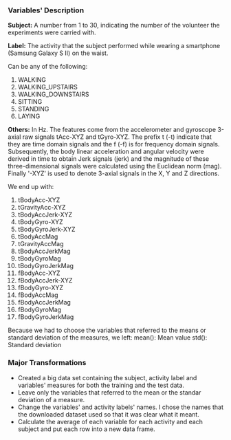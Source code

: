 ### Variables' Description
**Subject:**
A number from 1 to 30, indicating the number of the volunteer the experiments were carried with.

**Label:**
The activity that the subject performed while wearing a smartphone (Samsung Galaxy S II) on the waist. 

Can be any of the following:
1. WALKING
2. WALKING_UPSTAIRS
3. WALKING_DOWNSTAIRS
4. SITTING
5. STANDING
6. LAYING

**Others:**
In Hz. The features come from the accelerometer and gyroscope 3-axial raw signals tAcc-XYZ and tGyro-XYZ. The prefix t 
(-t) indicate that they are time domain signals and the f (-f) is for frequency domain signals. Subsequently, the body 
linear acceleration and angular velocity were derived in time to obtain Jerk signals (jerk) and the magnitude of these 
three-dimensional signals were calculated using the Euclidean norm (mag). Finally '-XYZ' is used to denote 3-axial signals
in the X, Y and Z directions.

We end up with:
1. tBodyAcc-XYZ
2. tGravityAcc-XYZ
3. tBodyAccJerk-XYZ
4. tBodyGyro-XYZ
5. tBodyGyroJerk-XYZ
6. tBodyAccMag
7. tGravityAccMag
8. tBodyAccJerkMag
9. tBodyGyroMag
10. tBodyGyroJerkMag
11. fBodyAcc-XYZ
12. fBodyAccJerk-XYZ
13. fBodyGyro-XYZ
14. fBodyAccMag
15. fBodyAccJerkMag
16. fBodyGyroMag
17. fBodyGyroJerkMag

Because we had to choose the variables that referred to the means or standard deviation of the measures, we left: 
mean(): Mean value
std(): Standard deviation

### Major Transformations
- Created a big data set containing the subject, activity label and variables' measures for both the training and the
test data.
- Leave only the variables that referred to the mean or the standar deviation of a measure.
- Change the variables' and activity labels' names. I chose the names that the  downloaded dataset used so that it
was clear what it meant.
- Calculate the average of each variable for each activity and each subject and put each row into a new data frame. 
